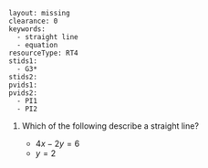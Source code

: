 ````
layout: missing
clearance: 0
keywords:
  - straight line
  - equation
resourceType: RT4
stids1:
  - G3*
stids2:
pvids1:
pvids2:
  - PI1
  - PI2
````
1. Which of the following describe a straight line?

	- $4x - 2y = 6$
	- $y = 2$
